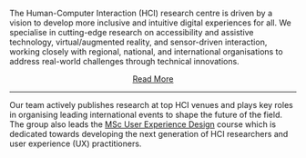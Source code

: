 The Human-Computer Interaction (HCI) research centre is driven by a vision to develop more inclusive and intuitive digital experiences for all. We specialise in cutting-edge research on accessibility and assistive technology, virtual/augmented reality, and sensor-driven interaction, working closely with regional, national, and international organisations to address real-world challenges through technical innovations.

<p align="center">
<a href="https://www.bcu.ac.uk/research/human-computer-interaction">Read More</a>
</p>


---


Our team actively publishes research at top HCI venues and plays key roles in organising leading international events to shape the future of the field. The group also leads the <a href="https://www.bcu.ac.uk/courses/user-experience-design-msc-2025-26">MSc User Experience Design</a> course which is dedicated towards developing the next generation of HCI researchers and user experience (UX) practitioners.